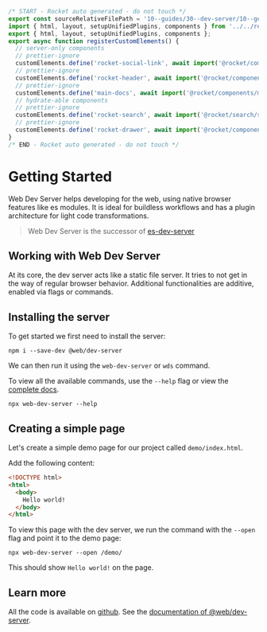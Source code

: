```js server
/* START - Rocket auto generated - do not touch */
export const sourceRelativeFilePath = '10--guides/30--dev-server/10--getting-started.rocket.md';
import { html, layout, setupUnifiedPlugins, components } from '../../recursive.data.js';
export { html, layout, setupUnifiedPlugins, components };
export async function registerCustomElements() {
  // server-only components
  // prettier-ignore
  customElements.define('rocket-social-link', await import('@rocket/components/social-link.js').then(m => m.RocketSocialLink));
  // prettier-ignore
  customElements.define('rocket-header', await import('@rocket/components/header.js').then(m => m.RocketHeader));
  // prettier-ignore
  customElements.define('main-docs', await import('@rocket/components/main-docs.js').then(m => m.MainDocs));
  // hydrate-able components
  // prettier-ignore
  customElements.define('rocket-search', await import('@rocket/search/search.js').then(m => m.RocketSearch));
  // prettier-ignore
  customElements.define('rocket-drawer', await import('@rocket/components/drawer.js').then(m => m.RocketDrawer));
}
/* END - Rocket auto generated - do not touch */
```

# Getting Started

Web Dev Server helps developing for the web, using native browser features like es modules. It is ideal for buildless workflows and has a plugin architecture for light code transformations.

> Web Dev Server is the successor of [es-dev-server](https://www.npmjs.com/package/es-dev-server)

## Working with Web Dev Server

At its core, the dev server acts like a static file server. It tries to not get in the way of regular browser behavior. Additional functionalities are additive, enabled via flags or commands.

## Installing the server

To get started we first need to install the server:

```
npm i --save-dev @web/dev-server
```

We can then run it using the `web-dev-server` or `wds` command.

To view all the available commands, use the `--help` flag or view the [complete docs](../../docs/dev-server/overview.md).

```
npx web-dev-server --help
```

## Creating a simple page

Let's create a simple demo page for our project called `demo/index.html`.

Add the following content:

```html
<!DOCTYPE html>
<html>
  <body>
    Hello world!
  </body>
</html>
```

To view this page with the dev server, we run the command with the `--open` flag and point it to the demo page:

```
npx web-dev-server --open /demo/
```

This should show `Hello world!` on the page.

## Learn more

All the code is available on [github](https://github.com/modernweb-dev/example-projects/tree/master/guides/dev-server).
See the [documentation of @web/dev-server](../../docs/dev-server/overview.md).
